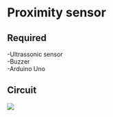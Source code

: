 # Proximity sensor


## Required
-Ultrassonic sensor<br>
-Buzzer<br>
-Arduino Uno

## Circuit

<img src="https://imgur.com/c3u1QSX"/>
